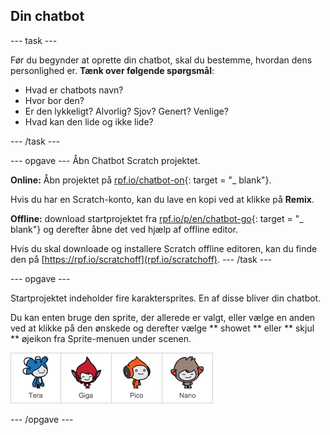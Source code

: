 ## Din chatbot

\--- task \---

Før du begynder at oprette din chatbot, skal du bestemme, hvordan dens personlighed er. **Tænk over følgende spørgsmål**:

+ Hvad er chatbots navn?
+ Hvor bor den?
+ Er den lykkeligt? Alvorlig? Sjov? Genert? Venlige?
+ Hvad kan den lide og ikke lide?

\--- /task \---

\--- opgave \--- Åbn Chatbot Scratch projektet.

**Online:** Åbn projektet på [rpf.io/chatbot-on](http://rpf.io/chatbot-on){: target = "_ blank"}.

Hvis du har en Scratch-konto, kan du lave en kopi ved at klikke på **Remix**.

**Offline:** download startprojektet fra [rpf.io/p/en/chatbot-go](http://rpf.io/p/en/chatbot-go){: target = "_ blank"} og derefter åbne det ved hjælp af offline editor.

Hvis du skal downloade og installere Scratch offline editoren, kan du finde den på [https://rpf.io/scratchoff](rpf.io/scratchoff). \--- /task \---

\--- opgave \---

Startprojektet indeholder fire karaktersprites. En af disse bliver din chatbot.

Du kan enten bruge den sprite, der allerede er valgt, eller vælge en anden ved at klikke på den ønskede og derefter vælge ** showet ** eller ** skjul ** øjeikon fra Sprite-menuen under scenen.

![Vælg et tegn](images/chatbot-characters.png)

\--- /opgave \---